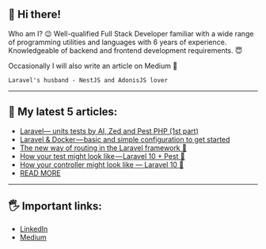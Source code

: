 ## 👋 Hi there!

Who am I? 😉 Well-qualified Full Stack Developer familiar with a wide range of
programming utilities and languages with 6 years of experience. Knowledgeable of backend
and frontend development requirements. 😇

Occasionally I will also write an article on Medium 📰

`Laravel's husband - NestJS and AdonisJS lover`

---

## 📝 My latest 5 articles:
- [Laravel— units tests by AI, Zed and Pest PHP (1st part)](https://medium.com/@lukasz.lupa/laravel-units-tests-by-ai-zed-and-pest-php-1st-part-dc1f802bda99)
- [Laravel & Docker — basic and simple configuration to get started](https://medium.com/@lukasz.lupa/laravel-docker-basic-and-simple-configuration-to-get-started-27866a2ef035)
- [The new way of routing in the Laravel framework 🚫](https://medium.com/@lukasz.lupa/the-new-way-of-routing-in-the-laravel-framework-9f0411379a8f)
- [How your test might look like — Laravel 10 + Pest 🧹](https://medium.com/@lukasz.lupa/how-your-test-might-look-like-laravel-10-pest-79674e064c82)
- [How your controller might look like — Laravel 10 🧹](https://medium.com/@lukasz.lupa/how-your-controller-might-look-like-laravel-10-42f4f191cbc)
- [READ MORE](https://medium.com/@lukasz.lupa)

---

## 🖐️ Important links:
- [LinkedIn](https://linkedin.com/in/lukaszlupa/)
- [Medium](https://medium.com/@lukasz.lupa)
